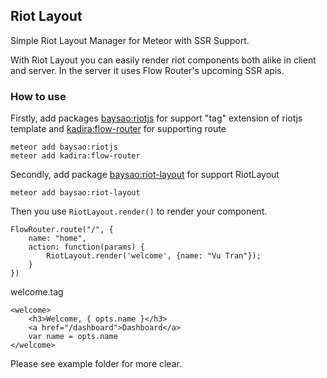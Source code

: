## Riot Layout

Simple Riot Layout Manager for Meteor with SSR Support.

With Riot Layout you can easily render riot components both alike in client and server. In the server it uses Flow Router's upcoming SSR apis.

### How to use
Firstly, add packages [baysao:riotjs](https://github.com/baysao/meteor-riotjs) for support "tag" extension of riotjs template and [kadira:flow-router](https://github.com/kadirahq/flow-router) for supporting route
~~~
meteor add baysao:riotjs
meteor add kadira:flow-router
~~~

Secondly, add package [baysao:riot-layout](https://github.com/baysao/meteor-riot-layout) for support RiotLayout 

~~~
meteor add baysao:riot-layout
~~~


Then you use `RiotLayout.render()` to render your component. 

~~~
FlowRouter.route("/", {
    name: "home",
    action: function(params) {
        RiotLayout.render('welcome', {name: "Vu Tran"});
    }
})
~~~

welcome.tag

~~~
<welcome>
    <h3>Welcome, { opts.name }</h3>
    <a href="/dashboard">Dashboard</a>
    var name = opts.name
</welcome>
~~~

Please see example folder for more clear.
